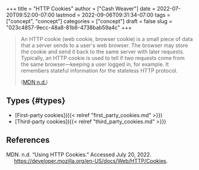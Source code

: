 +++
title = "HTTP Cookies"
author = ["Cash Weaver"]
date = 2022-07-20T09:52:00-07:00
lastmod = 2022-09-06T09:31:34-07:00
tags = ["concept", "concept"]
categories = ["concept"]
draft = false
slug = "023c4857-9ecc-48a8-81b6-4738bab59a4c"
+++

> An HTTP cookie (web cookie, browser cookie) is a small piece of data that a server sends to a user's web browser. The browser may store the cookie and send it back to the same server with later requests. Typically, an HTTP cookie is used to tell if two requests come from the same browser—keeping a user logged in, for example. It remembers stateful information for the stateless HTTP protocol.
>
> (<a href="#citeproc_bib_item_1">MDN n.d.</a>)


## Types {#types}

-   [First-party cookies]({{< relref "first_party_cookies.md" >}})
-   [Third-party cookies]({{< relref "third_party_cookies.md" >}})

## References

<style>.csl-entry{text-indent: -1.5em; margin-left: 1.5em;}</style><div class="csl-bib-body">
  <div class="csl-entry"><a id="citeproc_bib_item_1"></a>MDN. n.d. “Using HTTP Cookies.” Accessed July 20, 2022. <a href="https://developer.mozilla.org/en-US/docs/Web/HTTP/Cookies">https://developer.mozilla.org/en-US/docs/Web/HTTP/Cookies</a>.</div>
</div>

